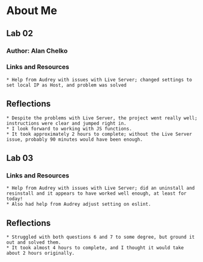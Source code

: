 # About Me

## Lab 02

### Author: Alan Chelko

### Links and Resources
    
    * Help from Audrey with issues with Live Server; changed settings to set local IP as Host, and problem was solved

## Reflections

    * Despite the problems with Live Server, the project went really well; instructions were clear and jumped right in.
    * I look forward to working with JS functions.
    * It took approximately 2 hours to complete; without the Live Server issue, probably 90 minutes would have been enough.


## Lab 03

### Links and Resources

    * Help from Audrey with issues with Live Server; did an uninstall and resinstall and it appears to have worked well enough, at least for today!
    * Also had help from Audrey adjust setting on eslint.

## Reflections
    * Struggled with both questions 6 and 7 to some degree, but ground it out and solved them.
    * It took almost 4 hours to complete, and I thought it would take about 2 hours originally. 

